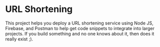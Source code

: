 # URL Shortening

This project helps you deploy a URL shortening service using Node JS, Firebase, and Postman to help get code snippets to integrate into larger projects. If you build something and no one knows about it, then does it really exist ;).
